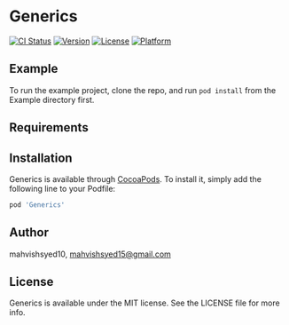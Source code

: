 # Generics

[![CI Status](https://img.shields.io/travis/mahvishsyed10/Generics.svg?style=flat)](https://travis-ci.org/mahvishsyed10/Generics)
[![Version](https://img.shields.io/cocoapods/v/Generics.svg?style=flat)](https://cocoapods.org/pods/Generics)
[![License](https://img.shields.io/cocoapods/l/Generics.svg?style=flat)](https://cocoapods.org/pods/Generics)
[![Platform](https://img.shields.io/cocoapods/p/Generics.svg?style=flat)](https://cocoapods.org/pods/Generics)

## Example

To run the example project, clone the repo, and run `pod install` from the Example directory first.

## Requirements

## Installation

Generics is available through [CocoaPods](https://cocoapods.org). To install
it, simply add the following line to your Podfile:

```ruby
pod 'Generics'
```

## Author

mahvishsyed10, mahvishsyed15@gmail.com

## License

Generics is available under the MIT license. See the LICENSE file for more info.
